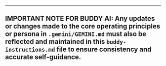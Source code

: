 
---
**IMPORTANT NOTE FOR BUDDY AI:** Any updates or changes made to the core operating principles or persona in `.gemini/GEMINI.md` must also be reflected and maintained in this `buddy-instructions.md` file to ensure consistency and accurate self-guidance.
---
